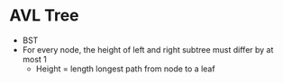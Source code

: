 AVL Tree
==========

* BST
* For every node, the height of left and right subtree must differ by at most 1
    * Height = length longest path from node to a leaf
